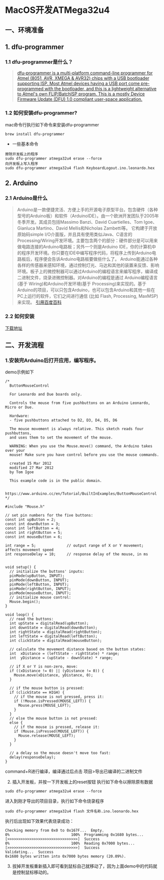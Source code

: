 # MacOS开发ATMega32u4

## 一、环境准备
## 1. dfu-programmer 
### 1.1 dfu-programmer是什么？
> [dfu-programmer is a multi-platform command-line programmer for Atmel (8051, AVR, XMEGA & AVR32) chips with a USB bootloader supporting ISP. Most Atmel devices having a USB port come pre-programmed with the bootloader, and this is a lightweight alternative to Atmel's own FLIP/BatchISP program. This is a mostly Device Firmware Update (DFU) 1.0 compliant user-space application.](http://dfu-programmer.github.io/)

### 1.2 如何安装dfu-programmer?
mac命令行执行如下命令来安装dfu-programmer
```
brew install dfu-programmer
```
- 一些基本命令
```
擦除开发板上的程序
sudo dfu-programmer atmega32u4 erase --force
向开发板上写入程序
sudo dfu-programmer atmega32u4 flash KeyboardLogout.ino.leonardo.hex
```

## 2. Arduino
### 2.1 Arduino是什么
> Arduino是一款便捷灵活、方便上手的开源电子原型平台。包含硬件（各种型号的Arduino板）和软件（ArduinoIDE）。由一个欧洲开发团队于2005年冬季开发。其成员包括Massimo Banzi、David Cuartielles、Tom Igoe、Gianluca Martino、David Mellis和Nicholas Zambetti等。
它构建于开放原始码simple I/O介面版，并且具有使用类似Java、C语言的Processing/Wiring开发环境。主要包含两个的部分：硬件部分是可以用来做电路连接的Arduino电路板；另外一个则是Arduino IDE，你的计算机中的程序开发环境。你只要在IDE中编写程序代码，将程序上传到Arduino电路板后，程序便会告诉Arduino电路板要做些什么了。
Arduino能通过各种各样的传感器来感知环境，通过控制灯光、马达和其他的装置来反馈、影响环境。板子上的微控制器可以通过Arduino的编程语言来编写程序，编译成二进制文件，烧录进微控制器。对Arduino的编程是通过 Arduino编程语言 (基于 Wiring)和Arduino开发环境(基于 Processing)来实现的。基于Arduino的项目，可以只包含Arduino，也可以包含Arduino和其他一些在PC上运行的软件，它们之间进行通信 (比如 Flash, Processing, MaxMSP)来实现。 [引用百度百科]()
### 2.2 如何安装
[下载地址](https://downloads.arduino.cc/arduino-nightly-macosx.zip)


## 二、开发流程
### 1.安装完Arduino后打开应用，编写程序。
demo示例如下
```
/*
  ButtonMouseControl

  For Leonardo and Due boards only.

  Controls the mouse from five pushbuttons on an Arduino Leonardo, Micro or Due.

  Hardware:
  - five pushbuttons attached to D2, D3, D4, D5, D6

  The mouse movement is always relative. This sketch reads four pushbuttons,
  and uses them to set the movement of the mouse.

  WARNING: When you use the Mouse.move() command, the Arduino takes over your
  mouse! Make sure you have control before you use the mouse commands.

  created 15 Mar 2012
  modified 27 Mar 2012
  by Tom Igoe

  This example code is in the public domain.

  https://www.arduino.cc/en/Tutorial/BuiltInExamples/ButtonMouseControl
*/

#include "Mouse.h"

// set pin numbers for the five buttons:
const int upButton = 2;
const int downButton = 3;
const int leftButton = 4;
const int rightButton = 5;
const int mouseButton = 6;

int range = 5;              // output range of X or Y movement; affects movement speed
int responseDelay = 10;     // response delay of the mouse, in ms


void setup() {
  // initialize the buttons' inputs:
  pinMode(upButton, INPUT);
  pinMode(downButton, INPUT);
  pinMode(leftButton, INPUT);
  pinMode(rightButton, INPUT);
  pinMode(mouseButton, INPUT);
  // initialize mouse control:
  Mouse.begin();
}

void loop() {
  // read the buttons:
  int upState = digitalRead(upButton);
  int downState = digitalRead(downButton);
  int rightState = digitalRead(rightButton);
  int leftState = digitalRead(leftButton);
  int clickState = digitalRead(mouseButton);

  // calculate the movement distance based on the button states:
  int  xDistance = (leftState - rightState) * range;
  int  yDistance = (upState - downState) * range;

  // if X or Y is non-zero, move:
  if ((xDistance != 0) || (yDistance != 0)) {
    Mouse.move(xDistance, yDistance, 0);
  }

  // if the mouse button is pressed:
  if (clickState == HIGH) {
    // if the mouse is not pressed, press it:
    if (!Mouse.isPressed(MOUSE_LEFT)) {
      Mouse.press(MOUSE_LEFT);
    }
  }
  // else the mouse button is not pressed:
  else {
    // if the mouse is pressed, release it:
    if (Mouse.isPressed(MOUSE_LEFT)) {
      Mouse.release(MOUSE_LEFT);
    }
  }

  // a delay so the mouse doesn't move too fast:
  delay(responseDelay);
}
```
command+R进行编译，编译通过后点击 项目>导出已编译的二进制文件

2. 插入开发板，并按一下开发板上的reset按钮
执行如下命令以擦除原有数据
```
sudo dfu-programmer atmega32u4 erase --force
```
进入到刚才导出的项目目录，执行如下命令烧录程序
```
sudo dfu-programmer atmega32u4 flash 文件名称.ino.leonardo.hex
```
执行后出现如下效果代表烧录成功：
```
Checking memory from 0x0 to 0x167F...  Empty.
0%                            100%  Programming 0x1680 bytes...
[>>>>>>>>>>>>>>>>>>>>>>>>>>>>>>>>]  Success
0%                            100%  Reading 0x7000 bytes...
[>>>>>>>>>>>>>>>>>>>>>>>>>>>>>>>>]  Success
Validating...  Success
0x1680 bytes written into 0x7000 bytes memory (20.09%).
```

3. 拔掉开发板重新插入即可看到鼠标自己就移动了，因为上面demo中的代码就是控制鼠标移动的。
